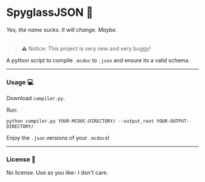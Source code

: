 # SpyglassJSON 🔎
###### Yes, the name sucks. It will change. Maybe.

> ⚠️ Notice: This project is very new and very buggy!

A python script to compile `.mcdoc` to `.json` and ensure its a valid schema.

---

### Usage 💻
Download `compiler.py`.

Run:
```
python compiler.py YOUR-MCDOC-DIRECTORY/ --output_root YOUR-OUTPUT-DIRECTORY/
```

Enjoy the `.json` versions of your `.mcdoc`s!

---

### License 📜
No license. Use as you like- I don't care.

